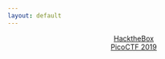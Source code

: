 ```yaml
---
layout: default
---
```


<center><a href="/htb" class="btn btn-writeups">HacktheBox</a></center>
<center><a href="/picoctf2019" class="btn btn-writeups">PicoCTF 2019</a></center>
